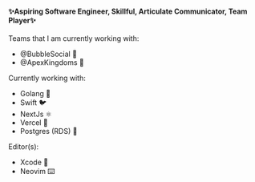 #### ✨Aspiring Software Engineer, Skillful, Articulate Communicator, Team Player✨

Teams that I am currently working with:

- @BubbleSocial 🫧
- @ApexKingdoms 🦉

Currently working with:

- Golang 🐹
- Swift 🐦
- NextJs ⚛️
- Vercel 🔼
- Postgres (RDS) 🐘

Editor(s):
- Xcode 🔨
- Neovim ⌨️

